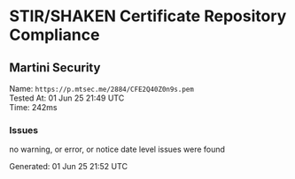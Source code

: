 # STIR/SHAKEN Certificate Repository Compliance

## Martini Security

Name: `https://p.mtsec.me/2884/CFE2Q40Z0n9s.pem`\
Tested At: 01 Jun 25 21:49 UTC\
Time: 242ms

### Issues

no warning, or error, or notice date level issues were found

Generated: 01 Jun 25 21:52 UTC